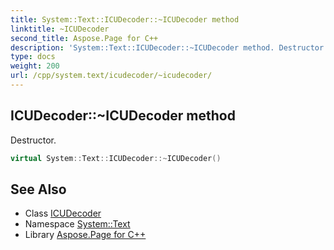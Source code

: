 ```yaml
---
title: System::Text::ICUDecoder::~ICUDecoder method
linktitle: ~ICUDecoder
second_title: Aspose.Page for C++
description: 'System::Text::ICUDecoder::~ICUDecoder method. Destructor in C++.'
type: docs
weight: 200
url: /cpp/system.text/icudecoder/~icudecoder/
---
```

## ICUDecoder::~ICUDecoder method


Destructor.

```cpp
virtual System::Text::ICUDecoder::~ICUDecoder()
```

## See Also

* Class [ICUDecoder](../)
* Namespace [System::Text](../../)
* Library [Aspose.Page for C++](../../../)
